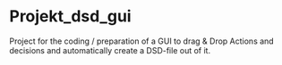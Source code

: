 # Projekt_dsd_gui
Project for the coding / preparation of a GUI to drag & Drop Actions and decisions and automatically create a DSD-file out of it. 
